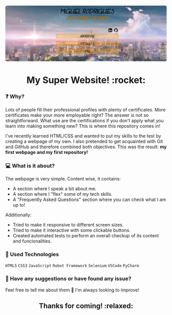![A preview of my website](/images/sample.png "Small preview")
<h1 align="center">My Super Website! :rocket:</h1> 

### :question: Why?
Lots of people fill their professional profiles with plenty of certificates.
More certificates make your more employable right? The answer is not so straightforward. 
What use are the certifications if you don't apply what you learn into making something new?
This is where this repository comes in! 

I've recently learned HTML/CSS and wanted to put my skills to the test by creating a webpage of my own.
I also pretended to get acquainted with Git and GitHub and therefore combined both objectives.
This was the result: **my first webpage and my first repository!**

### :computer: What is it about?
The webpage is very simple. Content wise, it contains:

- A section where I speak a bit about me. 
- A section where I "flex" some of my tech skills.
- A "Frequently Asked Questions" section where you can check what I am up to!

 Additionally: 

- Tried to make it responsive to different screen sizes.
- Tried to make it interactive with some clickable buttons. 
- Created automated tests to perform an overall checkup of its content and funcionalities. 

### :hammer: Used Technologies
`HTML5` `CSS3` `JavaScript`
`Robot Framework` `Selenium`
`VSCode` `PyCharm`

### :speech_balloon: Have any suggestions or have found any issue? 
Feel free to tell me about them :speech_balloon: I'm always looking to improve!

<h2 align="center">Thanks for coming! :relaxed:</h1>
